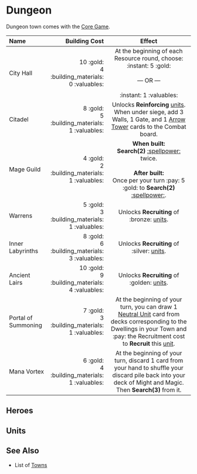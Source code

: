 # Dungeon

Dungeon town comes with the [Core Game](content.md).

| Name | Building Cost | Effect |
| :--- | ---: | :---: |
| City Hall | 10 :gold:<br>4 :building_materials:<br>0 :valuables: | At the beginning of each Resource round, choose:<br>:instant: 5 :gold:<br><br>— OR —<br><br>:instant: 1 :valuables: |
| Citadel | 8 :gold:<br>5 :building_materials:<br>1 :valuables: | Unlocks **Reinforcing** [units](#units). When under siege, add 3 Walls, 1 Gate, and 1 [Arrow Tower](../units/arrow_tower.md) cards to the Combat board. |
| Mage Guild | 4 :gold:<br>2 :building_materials:<br>1 :valuables: | **When built:**<br>**Search(2)** [:spellpower:](../spells.md) twice.<br><br>**After built:**<br>Once per your turn :pay: 5 :gold: to **Search(2)** [:spellpower:](../spells.md). |
| Warrens | 5 :gold:<br>3 :building_materials:<br>1 :valuables: | Unlocks **Recruiting** of :bronze: [units](#units). |
| Inner Labyrinths | 8 :gold:<br>6 :building_materials:<br>3 :valuables: | Unlocks **Recruiting** of :silver: [units](#units). |
| Ancient Lairs | 10 :gold:<br>9 :building_materials:<br>4 :valuables: | Unlocks **Recruiting** of :golden: [units](#units). |
| Portal of Summoning | 7 :gold:<br>3 :building_materials:<br>1 :valuables: | At the beginning of your turn, you can draw 1 [Neutral Unit](../units.md#neutral) card from decks corresponding to the Dwellings in your Town and :pay: the Recruitment cost to **Recruit** this [unit](units.md#neutral). |
| Mana Vortex | 6 :gold:<br>4 :building_materials:<br>1 :valuables: | At the beginning of your turn, discard 1 card from your hand to shuffle your discard pile back into your deck of Might and Magic. Then **Search(3)** from it. |


## Heroes


## Units


## See Also

- List of [Towns](../towns.md)